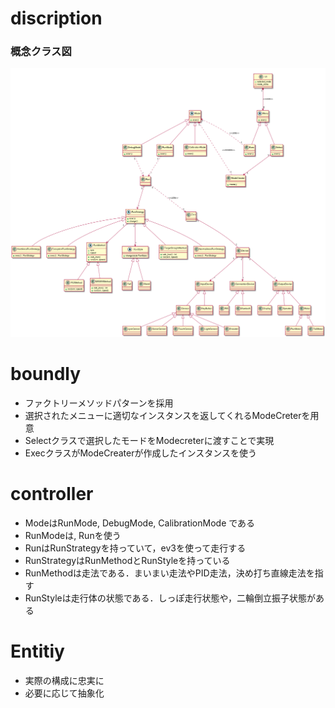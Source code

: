 # discription

### 概念クラス図

![class](class.png)

# boundly

- ファクトリーメソッドパターンを採用
- 選択されたメニューに適切なインスタンスを返してくれるModeCreterを用意
- Selectクラスで選択したモードをModecreterに渡すことで実現
- ExecクラスがModeCreaterが作成したインスタンスを使う

# controller

- ModeはRunMode, DebugMode, CalibrationMode である
- RunModeは, Runを使う
- RunはRunStrategyを持っていて，ev3を使って走行する
- RunStrategyはRunMethodとRunStyleを持っている
- RunMethodは走法である．まいまい走法やPID走法，決め打ち直線走法を指す
- RunStyleは走行体の状態である．しっぽ走行状態や，二輪倒立振子状態がある

# Entitiy

- 実際の構成に忠実に
- 必要に応じて抽象化

